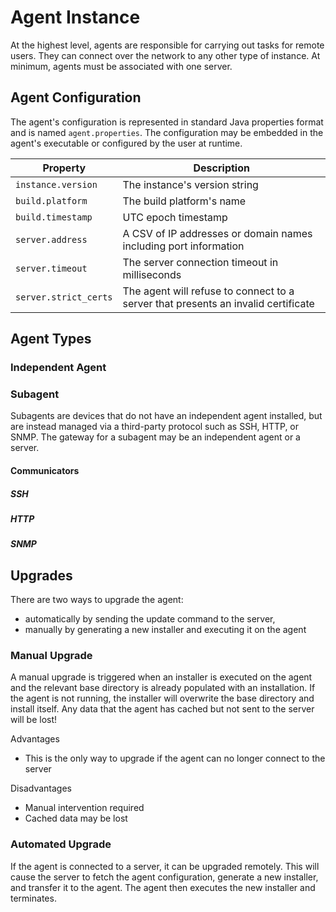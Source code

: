 # Agent Instance
At the highest level, agents are responsible for carrying out tasks for remote
users. They can connect over the network to any other type of instance. At minimum,
agents must be associated with one server.

## Agent Configuration
The agent's configuration is represented in standard Java properties format and
is named `agent.properties`. The configuration may be embedded in the agent's executable
or configured by the user at runtime.

| Property   | Description |
|------------|-------------|
| `instance.version` | The instance's version string |
| `build.platform` | The build platform's name |
| `build.timestamp` | UTC epoch timestamp |
| `server.address` | A CSV of IP addresses or domain names including port information |
| `server.timeout` | The server connection timeout in milliseconds |
| `server.strict_certs` | The agent will refuse to connect to a server that presents an invalid certificate |

## Agent Types

### Independent Agent
### Subagent
Subagents are devices that do not have an independent agent installed, but are
instead managed via a third-party protocol such as SSH, HTTP, or SNMP. The gateway
for a subagent may be an independent agent or a server.

#### Communicators
##### SSH
##### HTTP
##### SNMP

## Upgrades
There are two ways to upgrade the agent:
- automatically by sending the update command to the server,
- manually by generating a new installer and executing it on the agent  

### Manual Upgrade
A manual upgrade is triggered when an installer is executed on the agent and the
relevant base directory is already populated with an installation. If the agent
is not running, the installer will overwrite the base directory and install itself.
Any data that the agent has cached but not sent to the server will be lost!

Advantages
- This is the only way to upgrade if the agent can no longer connect to the server

Disadvantages
- Manual intervention required
- Cached data may be lost

### Automated Upgrade
If the agent is connected to a server, it can be upgraded remotely. This will cause
the server to fetch the agent configuration, generate a new installer, and transfer
it to the agent. The agent then executes the new installer and terminates.
